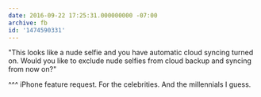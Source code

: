 ```yaml
---
date: 2016-09-22 17:25:31.000000000 -07:00
archive: fb
id: '1474590331'
---
```


"This looks like a nude selfie and you have automatic cloud syncing turned on. Would you like to exclude nude selfies from cloud backup and syncing from now on?"

^^^ iPhone feature request. For the celebrities. And the millennials I guess.
